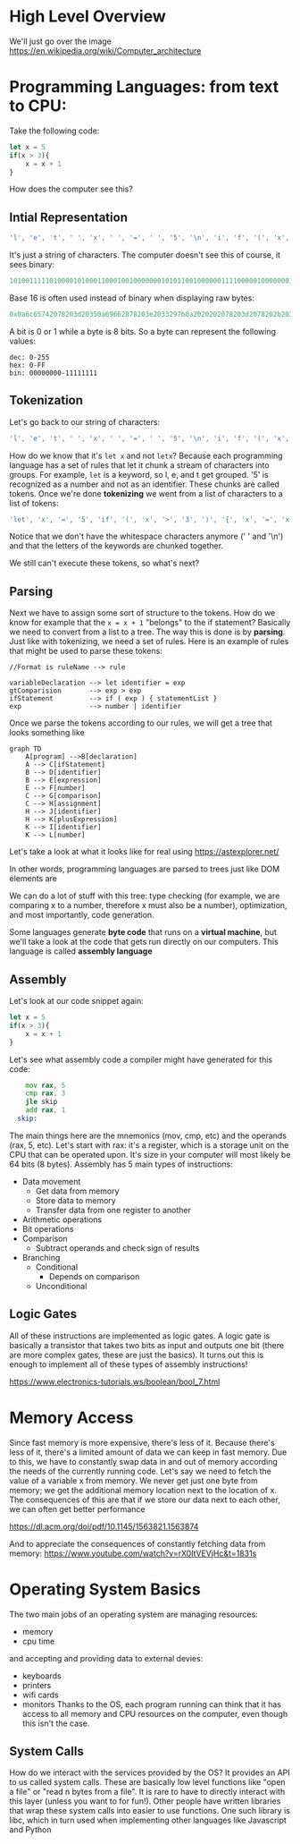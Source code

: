 # High Level Overview
We'll just go over the image 
https://en.wikipedia.org/wiki/Computer_architecture

# Programming Languages: from text to CPU:


Take the following code:
```js
let x = 5
if(x > 3){
    x = x + 1
}
```
How does the computer see this?

## Intial Representation
```js
'l', 'e', 't', ' ', 'x', ' ', '=', ' ', '5', '\n', 'i', 'f', '(', 'x', ' ', '>', ' ', '3', ')', '{', '\n', ' ', ' ', ' ', ' ', 'x', ' ','=',' ','x',' ','+',' ','1','\n','}','\n'
```
It's just a string of characters. The computer doesn't see this of course, it sees binary:
```c
101001111101000010100011000100100000001010110010000001111000001000000011110100100000011110000010000000100000001000000010000000001010011110110010100100110011001000000011111000100000011110000010100001100110011010010000101000110101001000000011110100100000011110000010000001110100011001010110110000001010
```
Base 16 is often used instead of binary when displaying raw bytes:
```c
0x0a6c65742078203d20350a69662878203e2033297b0a2020202078203d2078202b20310a7d0a
```
A bit is 0 or 1 while a byte is 8 bits. So a byte can represent the following values:

```
dec: 0-255
hex: 0-FF
bin: 00000000-11111111
```
## Tokenization

Let's go back to our string of characters:
```js
'l', 'e', 't', ' ', 'x', ' ', '=', ' ', '5', '\n', 'i', 'f', '(', 'x', ' ', '>', ' ', '3', ')', '{', '\n', ' ', ' ', ' ', ' ', 'x', ' ','=',' ','x',' ','+',' ','1','\n','}','\n'
```
How do we know that it's `let x` and not `letx`? Because each programming language has a set of rules that let it chunk a stream of characters into groups. For example, `let` is a keyword, so l, e, and t get grouped. '5' is recognized as a number and not as an identifier. These chunks are called tokens. Once we're done **tokenizing** we went from a list of characters to a list of tokens:
```js
'let', 'x', '=', '5', 'if', '(', 'x', '>', '3', ')', '{', 'x', '=', 'x', '+', '1', '}'

```
Notice that we don't have the whitespace characters anymore (' ' and '\n') and that the letters of the keywords are chunked together.

We still can't execute these tokens, so what's next? 

## Parsing

Next we have to assign some sort of structure to the tokens. How do we know for example that the `x = x + 1` "belongs" to the if statement?
Basically we need to convert from a list to a tree. The way this is done is by **parsing**. Just like with tokenizing, we need a set of rules. Here is an example of rules that might be used to parse these tokens:

```
//Format is ruleName --> rule

variableDeclaration --> let identifier = exp
gtComparision       --> exp > exp 
ifStatement         --> if ( exp ) { statementList }
exp                 --> number | identifier
```

Once we parse the tokens according to our rules, we will get a tree that looks something like 

```mermaid
graph TD
    A[program] -->B[declaration]
    A --> C[ifStatement]
    B --> D[identifier]
    B --> E[expression]
    E --> F[number]
    C --> G[comparison]
    C --> H[assignment]
    H --> J[identifier]
    H --> K[plusExpression]
    K --> I[identifier]
    K --> L[number]

```

Let's take a look at what it looks like for real using https://astexplorer.net/

In other words, programming languages are parsed to trees just like DOM elements are

We can do a lot of stuff with this tree: type checking (for example, we are comparing x to a number, therefore x must also be a number), optimization, and most importantly, code generation.

Some languages generate **byte code** that runs on a **virtual machine**, but we'll take a look at the code that gets run directly on our computers. This language is called **assembly language** 

## Assembly

Let's look at our code snippet again:

```js
let x = 5
if(x > 3){
    x = x + 1
}
```

Let's see what assembly code a compiler might have generated for this code:

```asm
    mov rax, 5
    cmp rax, 3
    jle skip
    add rax, 1
  skip:  
```
The main things here are the mnemonics (mov, cmp, etc) and the operands (rax, 5, etc). Let's start with rax: it's a register, which is a storage unit on the CPU that can be operated upon. It's size in your computer will most likely be 64 bits (8 bytes).
Assembly has 5 main types of instructions:
 
 - Data movement
   - Get data from memory
   - Store data to memory
   - Transfer data from one register to another 
 - Arithmetic operations 
 - Bit operations
 - Comparison
   - Subtract operands and check sign of results
 - Branching
   - Conditional
     - Depends on comparison
   - Unconditional

## Logic Gates

All of these instructions are implemented as logic gates. A logic gate is basically a transistor that takes two bits as input and outputs one bit (there are more complex gates, these are just the basics). It turns out this is enough to implement all of these types of assembly instructions!

https://www.electronics-tutorials.ws/boolean/bool_7.html


# Memory Access

Since fast memory is more expensive, there's less of it. Because there's less of it, there's a limited amount of data we can keep in fast memory. Due to this, we have to constantly swap data in and out of memory according the needs of the currently running code. Let's say we need to fetch the value of a variable x from memory. We never get just one byte from memory; we get the additional memory location next to the location of x. The consequences of this are that if we store our data next to each other, we can often get better performance

https://dl.acm.org/doi/pdf/10.1145/1563821.1563874

And to appreciate the consequences of constantly fetching data from memory:
https://www.youtube.com/watch?v=rX0ItVEVjHc&t=1831s


# Operating System Basics

The two main jobs of an operating system are managing resources: 
  - memory
  - cpu time

and accepting and providing data to external devies:
  - keyboards
  - printers
  - wifi cards
  - monitors
Thanks to the OS, each program running can think that it has access to all memory and CPU resources on the computer, even though this isn't the case. 

## System Calls
How do we interact with the services provided by the OS? It provides an API to us called system calls. These are basically low level functions like "open a file" or "read n bytes from a file". It is rare to have to directly interact with this layer (unless you want to for fun!). Other people have written libraries that wrap these system calls into easier to use functions. One such library is libc, which in turn used when implementing other languages like Javascript and Python


